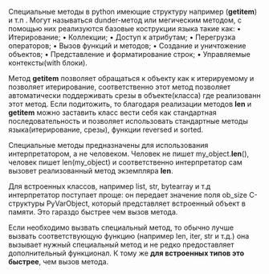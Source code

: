 Специальные методы в python имеющие структуру например (____getitem____) и т.п . Могут называться dunder-метод или мегическим методом, с помощью них реализуются базовые кострукции языка такие как:
	• Итерирование;
	• Коллекции;
	• Доступ к атрибутам;
	• Перегрузка операторов;
	• Вызов функций и методов;
	• Создание и уничтожение объектов;
	• Представление и форматирование строк;
	• Управляемые контексты(with блоки).
	
	
Метод ____getitem____ позволяет обращаться к объекту как к итерируемому и позволяет итерирование, соответственно этот метод позволяет автоматически поддерживать срезы в объекте(класса) где реализованн этот метод.
Если подитожить, то благодаря реализации методов ____len____ и ____getitem____ можно заставить класс вести себя как стандартная последовательность и позволяет использовать стандартные методы языка(итерирование, срезы), функции reversed и sorted.

Специальные методы предназначены для использования интерпретатором, а не человеком.
Человек не пишет my_object.____len____(), человек пишет len(my_object) и соответственно интерпретатор сам вызовет реализованный метод экземпляра ____len____.

Для встроенных классов, например list, str, bytearray и т.д  интерпретатор поступает проще: он передает значение поля ob_size С-структуры PyVarObject, который представляет встроенный объект в памяти. Это гараздо быстрее чем вызов метода.

Если необходимо вызвать специальный метод, то обычно лучше вызвать соответствующую функцию (например len, iter, str и т.д.) она вызывает нужный специальный метод и не редко предоставляет дополнительный функционал. К тому же __для встроенных типов это быстрее__, чем вызов метода.

